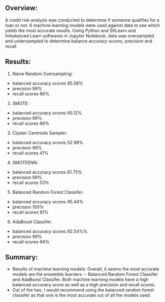 ## Overview: 
A credit risk analysis was conducted to determine if someone qualifies for a loan or not. 6 machine learning models were used against data to see which yields the most accurate results. Using Python and SKLearn and Imbalanced Learn softwares in Jupyter Notebook, data was oversampled and undersampled to determine balance accuracy scores, precision and recall. 

## Results:
1. Naive Random Oversampling: 
* balanced accuracy scores 65.58%
* precision 99%
* recall scores 66%

2. SMOTE:
* balanced accuracy scores 65.12%
* precision 99%
* recall scores 66%

3. Cluster Centroids Sampler:
* balanced accuracy scores 52.98%
* precision 99%
* recall scores 41%

4. SMOTEENN:
* balanced accuracy scores 61.75%
* precision 99%
* recall scores 53%

5. Balanced Random Forest Classifer:
* balanced accuracy scores 95.44%
* precision 100%
* recall scores 91%

6. AdaBoost Classifer
* balanced accuracy scores 92.54%%
* precision 99%
* recall scores 94%

## Summary: 
* Results of machine learning models: Overall, it seems the most accurate models are the ensemble learners -- Balanced Random Forest Classifer and AdaBoost Classifer. Both machine learning models have a high balanced accuracy score as well as a high precision and recall scores. 
* Out of the two, I would recommend using the balanced random forest classifer as that one is the most accurate out of all the models used. 
